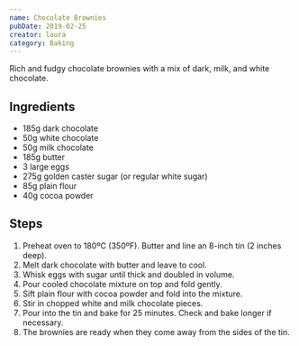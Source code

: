 ```yaml
---
name: Chocolate Brownies
pubDate: 2019-02-25
creator: laura
category: Baking
---
```

Rich and fudgy chocolate brownies with a mix of dark, milk, and white chocolate.

## Ingredients
- 185g dark chocolate
- 50g white chocolate
- 50g milk chocolate
- 185g butter
- 3 large eggs
- 275g golden caster sugar (or regular white sugar)
- 85g plain flour
- 40g cocoa powder

## Steps
1. Preheat oven to 180ºC (350ºF). Butter and line an 8-inch tin (2 inches deep).
2. Melt dark chocolate with butter and leave to cool.
3. Whisk eggs with sugar until thick and doubled in volume.
4. Pour cooled chocolate mixture on top and fold gently.
5. Sift plain flour with cocoa powder and fold into the mixture.
6. Stir in chopped white and milk chocolate pieces.
7. Pour into the tin and bake for 25 minutes. Check and bake longer if necessary.
8. The brownies are ready when they come away from the sides of the tin.